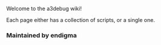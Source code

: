 Welcome to the a3debug wiki!

Each page either has a collection of scripts, or a single one.

### Maintained by endigma